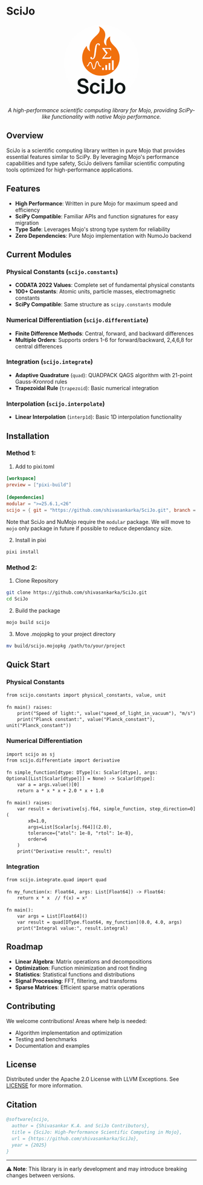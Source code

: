 # SciJo

<div align="center">
  <img src="./assets/scijo.png" alt="SciJo Logo" width="200" style="border-radius: 50%;"/>
  <p><em>A high-performance scientific computing library for Mojo, providing SciPy-like functionality with native Mojo performance.</em></p>
</div>

## Overview

SciJo is a scientific computing library written in pure Mojo that provides essential features similar to SciPy. By leveraging Mojo's performance capabilities and type safety, SciJo delivers familiar scientific computing tools optimized for high-performance applications.

## Features

- **High Performance**: Written in pure Mojo for maximum speed and efficiency
- **SciPy Compatible**: Familiar APIs and function signatures for easy migration
- **Type Safe**: Leverages Mojo's strong type system for reliability
- **Zero Dependencies**: Pure Mojo implementation with NumoJo backend

## Current Modules

### Physical Constants (`scijo.constants`)
- **CODATA 2022 Values**: Complete set of fundamental physical constants
- **100+ Constants**: Atomic units, particle masses, electromagnetic constants
- **SciPy Compatible**: Same structure as `scipy.constants` module

### Numerical Differentiation (`scijo.differentiate`)
- **Finite Difference Methods**: Central, forward, and backward differences
- **Multiple Orders**: Supports orders 1-6 for forward/backward, 2,4,6,8 for central differences

### Integration (`scijo.integrate`)
- **Adaptive Quadrature** (`quad`): QUADPACK QAGS algorithm with 21-point Gauss-Kronrod rules
- **Trapezoidal Rule** (`trapezoid`): Basic numerical integration

### Interpolation (`scijo.interpolate`)
- **Linear Interpolation** (`interp1d`): Basic 1D interpolation functionality

## Installation

### Method 1:
1) Add to pixi.toml
```toml
[workspace]
preview = ["pixi-build"]

[dependencies]
modular = ">=25.6.1,<26"
scijo = { git = "https://github.com/shivasankarka/SciJo.git", branch = "main"}
```
Note that SciJo and NuMojo require the `modular` package. We will move to `mojo` only package in future if possible to reduce dependancy size.

2) Install in pixi
```bash
pixi install
```

### Method 2:
1) Clone Repository
```bash
git clone https://github.com/shivasankarka/SciJo.git
cd SciJo
```
2) Build the package
```bash
mojo build scijo
```

3) Move .mojopkg to your project directory
```bash
mv build/scijo.mojopkg /path/to/your/project
```

## Quick Start

### Physical Constants
```mojo
from scijo.constants import physical_constants, value, unit

fn main() raises:
    print("Speed of light:", value("speed_of_light_in_vacuum"), "m/s")
    print("Planck constant:", value("Planck_constant"), unit("Planck_constant"))
```

### Numerical Differentiation
```mojo
import scijo as sj
from scijo.differentiate import derivative

fn simple_function[dtype: DType](x: Scalar[dtype], args: Optional[List[Scalar[dtype]]] = None) -> Scalar[dtype]:
    var a = args.value()[0]
    return a * x * x + 2.0 * x + 1.0

fn main() raises:
    var result = derivative[sj.f64, simple_function, step_direction=0](
        x0=1.0,
        args=List[Scalar[sj.f64]](2.0),
        tolerance={"atol": 1e-8, "rtol": 1e-8},
        order=6
    )
    print("Derivative result:", result)
```

### Integration
```mojo
from scijo.integrate.quad import quad

fn my_function(x: Float64, args: List[Float64]) -> Float64:
    return x * x  // f(x) = x²

fn main():
    var args = List[Float64]()
    var result = quad[DType.float64, my_function](0.0, 4.0, args)
    print("Integral value:", result.integral)
```

## Roadmap

- **Linear Algebra**: Matrix operations and decompositions
- **Optimization**: Function minimization and root finding
- **Statistics**: Statistical functions and distributions
- **Signal Processing**: FFT, filtering, and transforms
- **Sparse Matrices**: Efficient sparse matrix operations

## Contributing

We welcome contributions! Areas where help is needed:
- Algorithm implementation and optimization
- Testing and benchmarks
- Documentation and examples

## License

Distributed under the Apache 2.0 License with LLVM Exceptions. See [LICENSE](LICENSE) for more information.

## Citation

```bibtex
@software{scijo,
  author = {Shivasankar K.A. and SciJo Contributors},
  title = {SciJo: High-Performance Scientific Computing in Mojo},
  url = {https://github.com/shivasankarka/SciJo},
  year = {2025}
}
```

---

⚠️ **Note**: This library is in early development and may introduce breaking changes between versions.
